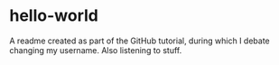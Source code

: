 # hello-world

A readme created as part of the GitHub tutorial, during which I debate changing my username. Also listening to stuff.
